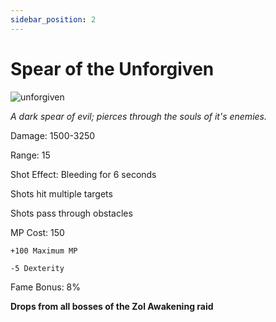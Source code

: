 ```yaml
---
sidebar_position: 2
---
```


# Spear of the Unforgiven

![unforgiven](https://vwiki.valorserver.com/api/item/picture/spear%20of%20the%20unforgiven)

<i>A dark spear of evil; pierces through the souls of it's enemies.</i>

Damage: 1500-3250

Range: 15

Shot Effect: Bleeding for 6 seconds

Shots hit multiple targets

Shots pass through obstacles

MP Cost: 150

    +100 Maximum MP
    
    -5 Dexterity

Fame Bonus: 8%

**Drops from all bosses of the Zol Awakening raid**
